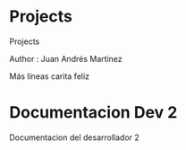 # Projects
Projects


Author : Juan Andrés Martínez

Más 
líneas
carita feliz

# Documentacion Dev 2
Documentacion del desarrollador 2